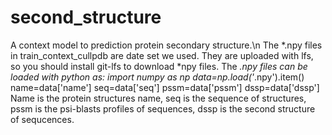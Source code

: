 # second_structure
A context model to prediction protein secondary structure.\n
The *.npy files in train_context_cullpdb are date set we used. They are uploaded with lfs, so you should install git-lfs to download *npy files.
The *.npy files can be loaded with python as:
import numpy as np
data=np.load('*.npy').item()
name=data['name']
seq=data['seq']
pssm=data['pssm']
dssp=data['dssp']
Name is the protein structures name, seq is the sequence of structures, pssm is the psi-blasts profiles of sequences, dssp is the second structure of sequcences.
